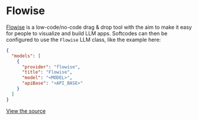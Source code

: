 # Flowise

[Flowise](https://flowiseai.com/) is a low-code/no-code drag & drop tool with the aim to make it easy for people to visualize and build LLM apps. Softcodes can then be configured to use the `Flowise` LLM class, like the example here:

```json title="~/.softcodes/config.json"
{
  "models": [
    {
      "provider": "flowise",
      "title": "Flowise",
      "model": "<MODEL>",
      "apiBase": "<API_BASE>"
    }
  ]
}
```

[View the source](https://github.com/continuedev/continue/blob/main/core/llm/llms/Flowise.ts)
